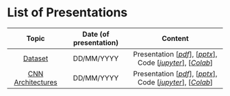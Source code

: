 # List of Presentations

|Topic|Date (of presentation)|Content|
|:-:|:-:|:-:|
|[Dataset]()|DD/MM/YYYY|Presentation [[_pdf_]()], [[_pptx_]()], Code [[_jupyter_]()], [[_Colab_]()]|
|[CNN Architectures]()|DD/MM/YYYY|Presentation [[_pdf_]()], [[_pptx_]()], Code [[_jupyter_]()], [[_Colab_]()]|
